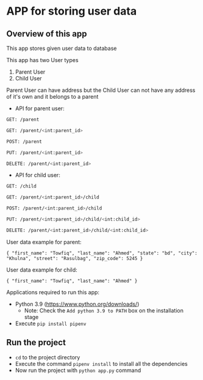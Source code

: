 # APP for storing user data

## Overview of this app

This app stores given user data to database

This app has two User types

1. Parent User
2. Child User

Parent User can have address but the Child User can not have any address of it's own and it belongs to a parent

* API for parent user:

```bash
GET: /parent

GET: /parent/<int:parent_id>

POST: /parent

PUT: /parent/<int:parent_id>

DELETE: /parent/<int:parent_id>
```

* API for child user:

```bash
GET: /child

GET: /parent/<int:parent_id>/child

POST: /parent/<int:parent_id>/child

PUT: /parent/<int:parent_id>/child/<int:child_id>

DELETE: /parent/<int:parent_id>/child/<int:child_id>
```

User data example for parent:

`{
  "first_name": "Towfiq",
  "last_name": "Ahmed",
  "state": "bd",
  "city": "Khulna",
  "street": "Rasulbag",
  "zip_code": 5245
}`

User data example for child:

`{
  "first_name": "Towfiq",
  "last_name": "Ahmed"
}`

Applications required to run this app:

* Python 3.9 (<https://www.python.org/downloads/>)
  * Note: Check the `Add python 3.9 to PATH` box on the installation stage
* Execute `pip install pipenv`

## Run the project

* `cd` to the project directory
* Execute the command `pipenv install` to install all the dependencies
* Now run the project with `python app.py` command
